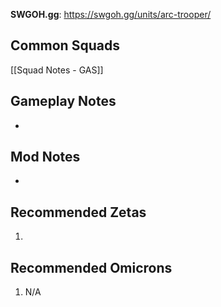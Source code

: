 **SWGOH.gg**: https://swgoh.gg/units/arc-trooper/

## Common Squads

[[Squad Notes - GAS]]

## Gameplay Notes

 -  

## Mod Notes

 - 

## Recommended Zetas

1. 
## Recommended Omicrons

1. N/A